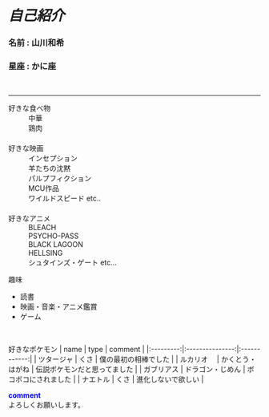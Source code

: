 # ***自己紹介***

### **名前 : 山川和希**
### **星座 : かに座**
<br>

---
<dl>
 <dt>好きな食べ物</dt>
 <dd>中華</dd>
 <dd>鶏肉</dd>　　
 <dt>好きな映画</dt>
 <dd>インセプション</dd>
 <dd>羊たちの沈黙</dd>
 <dd>パルプフィクション</dd>
 <dd>MCU作品</dd>
 <dd>ワイルドスピード etc..</dd>　　
 <dt>好きなアニメ</dt>
 <dd>BLEACH</dd>
 <dd>PSYCHO-PASS</dd>
 <dd>BLACK LAGOON</dd>
 <dd>HELLSING</dd>
 <dd>シュタインズ・ゲート etc...</dt>
</dl>

趣味
- 読書
- 映画・音楽・アニメ鑑賞
- ゲーム  
<br>

好きなポケモン
|   name    |       type      | comment  |
|:---------:|:---------------:|:------------:|
| ツタージャ |      くさ       | 僕の最初の相棒でした |
| ルカリオ　 | かくとう・はがね | 伝説ポケモンだと思ってました |
| ガブリアス | ドラゴン・じめん | ボコボコにされました |
|  ナエトル  |      くさ       |   進化しないで欲しい   |

**<span style="color: blue; ">comment</span>**   
よろしくお願いします。  

